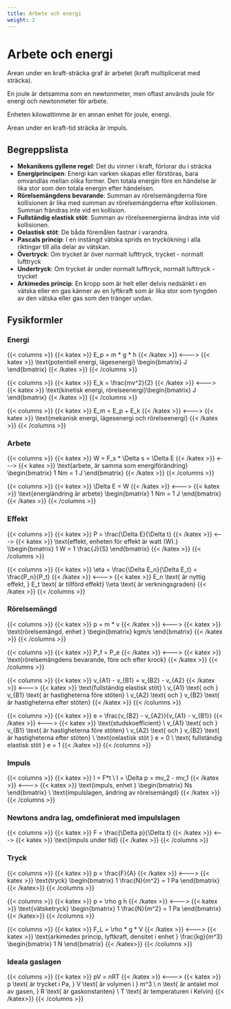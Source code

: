 ```yaml
---
title: Arbete och energi
weight: 2
---
```


# Arbete och energi

Arean under en kraft-sträcka graf är arbetet (kraft multiplicerat med sträcka).

En joule är detsamma som en newtonmeter, men oftast används joule för energi och newtonmeter för arbete.

Enheten kilowattimme är en annan enhet för joule, energi.

Arean under en kraft-tid sträcka är impuls.

## Begreppslista

* **Mekanikens gyllene regel**: Det du vinner i kraft, förlorar du i sträcka
* **Energiprincipen**: Energi kan varken skapas eller förstöras, bara omvandlas mellan olika former. Den totala energin före en händelse är lika stor som den totala energin efter händelsen.
* **Rörelsemängdens bevarande**: Summan av rörelsemängderna före kollisionen är lika med summan av rörelsemängderna efter kollisionen. Summan frändras inte vid en kollision.
* **Fullständig elastisk stöt**: Summan av rörelseenergierna ändras inte vid kollisionen.
* **Oelastisk stöt**: De båda föremålen fastnar i varandra.
* **Pascals princip**: I en instängd vätska sprids en tryckökning i alla riktingar till alla delar av vätskan.
* **Övertryck**: Om trycket är över normalt lufttryck, trycket - normalt lufttryck
* **Undertryck**: Om trycket är under normalt lufftryck, normalt lufttryck - trycket
* **Arkimedes princip**: En kropp som är helt eller delvis nedsänkt i en vätska eller en gas känner av en lyftkraft som är lika stor som tyngden av den vätska eller gas som den tränger undan.

## Fysikformler

### Energi

<!--- POTENTIELL ENERGI, LÄGESENERGI --->
{{< columns >}}
{{< katex >}}
E_p = m * g * h
{{< /katex >}}
<--->
{{< katex >}}
\text{potentiell energi, lägesenergi} \begin{bmatrix}
    J
\end{bmatrix}
{{< /katex >}}
{{< /columns >}}

<!--- KINETISK ENERGI, RÖRELSEENERGI --->
{{< columns >}}
{{< katex >}}
E_k = \frac{mv^2}{2}
{{< /katex >}}
<--->
{{< katex >}}
\text{kinetisk energi, rörelseenergi}\begin{bmatrix}
    J
\end{bmatrix}
{{< /katex >}}
{{< /columns >}}

<!--- MEKANISK ENERGI, LÄGESENERGI OCH RÖRELSEENERGI --->
{{< columns >}}
{{< katex >}}
E_m = E_p + E_k
{{< /katex >}}
<--->
{{< katex >}}
\text{mekanisk energi, lägesenergi och rörelseenergi}
{{< /katex >}}
{{< /columns >}}

### Arbete

<!--- ARBETE --->
{{< columns >}}
{{< katex >}}
W = F_s * \Delta s = \Delta E
{{< /katex >}}
<--->
{{< katex >}}
\text{arbete, är samma som energiförändring} \begin{bmatrix}
    1 Nm = 1 J
\end{bmatrix}
{{< /katex >}}
{{< /columns >}}

<!--ENERGIÄNDRING -->
{{< columns >}}
{{< katex >}}
\Delta E = W
{{< /katex >}}
<--->
{{< katex >}}
\text{energiändring är arbete} \begin{bmatrix}
    1 Nm = 1 J
\end{bmatrix}
{{< /katex >}}
{{< /columns >}}

### Effekt

<!--- EFFEKT --->
{{< columns >}}
{{< katex >}}
P = \frac{\Delta E}{\Delta t}
{{< /katex >}}
<--->
{{< katex >}}
\text{effekt, enheten för effekt är watt (W).}
\\\begin{bmatrix}
    1 W = 1 \frac{J}{S}
\end{bmatrix}
{{< /katex >}}
{{< /columns >}}

<!--- VERKNINGSGRAD --->
{{< columns >}}
{{< katex >}}
\eta = \frac{\Delta E_n}{\Delta E_t} = \frac{P_n}{P_t}
{{< /katex >}}
<--->
{{< katex >}}
E_n \text{ är nyttig effekt, } E_t \text{ är tillförd effekt}
\\\eta \text{ är verkningsgraden}
{{< /katex >}}
{{< /columns >}}

### Rörelsemängd

<!--- RÖRELSEMÄNGD --->
{{< columns >}}
{{< katex >}}
p = m * v
{{< /katex >}}
<--->
{{< katex >}}
\text{rörelsemängd, enhet } \begin{bmatrix}
    kgm/s
\end{bmatrix}
{{< /katex >}}
{{< /columns >}}

<!--- RÖRELSEMÄNGDENS BEVARANDE --->
{{< columns >}}
{{< katex >}}
P_f = P_e
{{< /katex >}}
<--->
{{< katex >}}
\text{rörelsemängdens bevarande, före och efter krock}
{{< /katex >}}
{{< /columns >}}

<!-- FULLSTÄNDIG ELASTISK STÖT -->
{{< columns >}}
{{< katex >}}
v_{A1} - v_{B1} = v_{B2} - v_{A2}
{{< /katex >}}
<--->
{{< katex >}}
\text{fullständig elastisk stöt}
\\ v_{A1} \text{ och } v_{B1} \text{ är hastigheterna före stöten}
\\ v_{A2} \text{ och } v_{B2} \text{ är hastigheterna efter stöten}
{{< /katex >}}
{{< /columns >}}

<!--STUDSKOEFFICIENT-->
{{< columns >}}
{{< katex >}}
e = \frac{v_{B2} - v_{A2}}{v_{A1} - v_{B1}}
{{< /katex >}}
<--->
{{< katex >}}
\text{studskoefficient}
\\ v_{A1} \text{ och } v_{B1} \text{ är hastigheterna före stöten}
\\ v_{A2} \text{ och } v_{B2} \text{ är hastigheterna efter stöten}
\\ \text{oelastisk stöt } e = 0 
\\ \text{ fullständig elastisk stöt } e = 1
{{< /katex >}}
{{< /columns >}}

### Impuls

<!--- IMPULS --->
{{< columns >}}
{{< katex >}}
I = F*t
\\ I = \Delta p = mv_2 - mv_1
{{< /katex >}}
<--->
{{< katex >}}
\text{impuls, enhet } \begin{bmatrix}
    Ns
\end{bmatrix}
\\ \text{impulslagen, ändring av rörelsemängd}
{{< /katex >}}
{{< /columns >}}

### Newtons andra lag, omdefinierat med impulslagen

{{< columns >}}
{{< katex >}}
F = \frac{\Delta p}{\Delta t}
{{< /katex >}}
<--->
{{< katex >}}
\text{impuls under tid}
{{< /katex >}}
{{< /columns >}}

### Tryck

<!--- TRYCK --->
{{< columns >}}
{{< katex >}}
p = \frac{F}{A}
{{< /katex >}}
<--->
{{< katex >}}
\text{tryck} \begin{bmatrix}
    1 \frac{N}{m^2} = 1 Pa
\end{bmatrix}
{{< /katex>}}
{{< /columns >}}

<!--- VÄTSKETRYCK --->
{{< columns >}}
{{< katex >}}
p = \rho g h
{{< /katex >}}
<--->
{{< katex >}}
\text{vätsketryck} \begin{bmatrix}
    1 \frac{N}{m^2} = 1 Pa
\end{bmatrix}
{{< /katex>}}
{{< /columns >}}

{{< columns >}}
{{< katex >}}
F_L = \rho * g * V
{{< /katex >}}
<--->
{{< katex >}}
\text{arkimedes princip, lyftkraft, densitet i enhet } \frac{kg}{m^3} \begin{bmatrix}
    1 N
\end{bmatrix}
{{< /katex>}}
{{< /columns >}}

### Ideala gaslagen

<!--- IDEALA GASLAGEN --->
{{< columns >}}
{{< katex >}}
pV = nRT
{{< /katex >}}
<--->
{{< katex >}}
p \text{ är trycket i Pa, } V \text{ är volymen i } m^3
\\ n \text{ är antalet mol av gasen, } R \text{ är gaskonstanten}
\\ T \text{ är temperaturen i Kelvin}
{{< /katex>}}
{{< /columns >}}